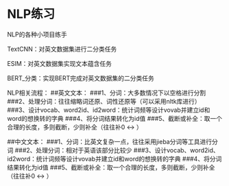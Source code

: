 # NLP练习
NLP的各种小项目练手

TextCNN：对英文数据集进行二分类任务

ESIM：对英文数据集实现文本蕴含任务

BERT_分类：实现BERT完成对英文数据集的二分类任务

NLP相关流程：
##英文文本：
###1、分词：大多数情况下以空格进行分割
###2、处理分词：往往缩略词还原、词性还原等（可以采用nltk库进行）
###3、设计vocab、word2id、id2word：统计词频等设计vovab并建立id和word的想换转的字典
###4、将分词结果转化为id值
###5、截断或补全：取一个合理的长度，多则截断，少则补全（往往补0 <-> <unk>）

##中文文本：
###1、分词：比英文复杂一点，往往采用jieba分词等工具进行分词
###2、处理分词：相对于英语该部分比较少
###3、设计vocab、word2id、id2word：统计词频等设计vovab并建立id和word的想换转的字典
###4、将分词结果转化为id值
###5、截断或补全：取一个合理的长度，多则截断，少则补全（往往补0 <-> <unk>）
